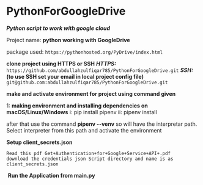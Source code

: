 # PythonForGoogleDrive

**_Python script to work with google cloud_**

Project name: **python working with GoogleDrive**

package used: `https://pythonhosted.org/PyDrive/index.html`

**clone project using HTTPS or SSH**
**_HTTPS:_**
`https://github.com/abdullahzulfiqar785/PythonForGoogleDrive.git`
**_SSH:_(to use SSH set your email in local project config file)**
`git@github.com:abdullahzulfiqar785/PythonForGoogleDrive.git`

**make and activate environment for project using command given**

1: **making environment and installing dependencies on macOS/Linux/Windows**
i: pip install pipenv
ii: pipenv install

after that use the command **pipenv --venv** so will have the interpretar path.
Select interpreter from this path and activate the environment

**Setup client_secrets.json**

```
Read this pdf Get+Authentication+for+Google+Service+API+.pdf
download the credentials json Script directory and name is as client_secrets.json
```

​
**Run the Application from main.py**

